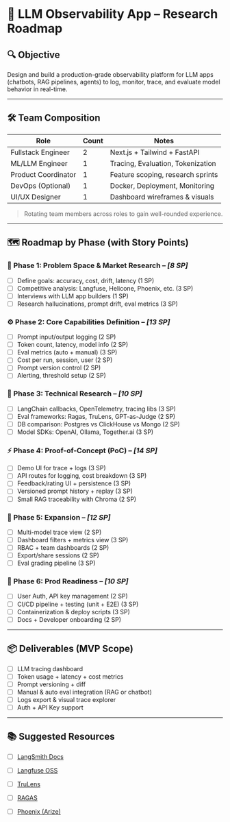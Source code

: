 # 🧭 LLM Observability App – Research Roadmap

## 🔍 Objective
Design and build a production-grade observability platform for LLM apps (chatbots, RAG pipelines, agents) to log, monitor, trace, and evaluate model behavior in real-time.

---

## 🛠️ Team Composition
| Role                   | Count | Notes                                |
|------------------------|-------|--------------------------------------|
| Fullstack Engineer     | 2     | Next.js + Tailwind + FastAPI         |
| ML/LLM Engineer        | 1     | Tracing, Evaluation, Tokenization    |
| Product Coordinator    | 1     | Feature scoping, research sprints    |
| DevOps (Optional)      | 1     | Docker, Deployment, Monitoring       |
| UI/UX Designer         | 1     | Dashboard wireframes & visuals       |

> Rotating team members across roles to gain well-rounded experience.

---

## 🗺️ Roadmap by Phase (with Story Points)

### 🧩 Phase 1: Problem Space & Market Research – *[8 SP]*

- [ ] Define goals: accuracy, cost, drift, latency (1 SP)
- [ ] Competitive analysis: Langfuse, Helicone, Phoenix, etc. (3 SP)
- [ ] Interviews with LLM app builders (1 SP)
- [ ] Research hallucinations, prompt drift, eval metrics (3 SP)

### ⚙️ Phase 2: Core Capabilities Definition – *[13 SP]*

- [ ] Prompt input/output logging (2 SP)
- [ ] Token count, latency, model info (2 SP)
- [ ] Eval metrics (auto + manual) (3 SP)
- [ ] Cost per run, session, user (2 SP)
- [ ] Prompt version control (2 SP)
- [ ] Alerting, threshold setup (2 SP)

### 🧪 Phase 3: Technical Research – *[10 SP]*

- [ ] LangChain callbacks, OpenTelemetry, tracing libs (3 SP)
- [ ] Eval frameworks: Ragas, TruLens, GPT-as-Judge (2 SP)
- [ ] DB comparison: Postgres vs ClickHouse vs Mongo (2 SP)
- [ ] Model SDKs: OpenAI, Ollama, Together.ai (3 SP)

### ⚡ Phase 4: Proof-of-Concept (PoC) – *[14 SP]*

- [ ] Demo UI for trace + logs (3 SP)
- [ ] API routes for logging, cost breakdown (3 SP)
- [ ] Feedback/rating UI + persistence (3 SP)
- [ ] Versioned prompt history + replay (3 SP)
- [ ] Small RAG traceability with Chroma (2 SP)

### 🚀 Phase 5: Expansion – *[12 SP]*

- [ ] Multi-model trace view (2 SP)
- [ ] Dashboard filters + metrics view (3 SP)
- [ ] RBAC + team dashboards (2 SP)
- [ ] Export/share sessions (2 SP)
- [ ] Eval grading pipeline (3 SP)

### 🧱 Phase 6: Prod Readiness – *[10 SP]*

- [ ] User Auth, API key management (2 SP)
- [ ] CI/CD pipeline + testing (unit + E2E) (3 SP)
- [ ] Containerization & deploy scripts (3 SP)
- [ ] Docs + Developer onboarding (2 SP)

---

## 📦 Deliverables (MVP Scope)

- [ ] LLM tracing dashboard
- [ ] Token usage + latency + cost metrics
- [ ] Prompt versioning + diff
- [ ] Manual & auto eval integration (RAG or chatbot)
- [ ] Logs export & visual trace explorer
- [ ] Auth + API Key support

---

## 📚 Suggested Resources

- [ ] [LangSmith Docs](https://docs.smith.langchain.com)
- [ ] [Langfuse OSS](https://github.com/langfuse/langfuse)
- [ ] [TruLens](https://www.trulens.org/)
- [ ] [RAGAS](https://github.com/explodinggradients/ragas)
- [ ] [Phoenix (Arize)](https://github.com/Arize-ai/phoenix)

